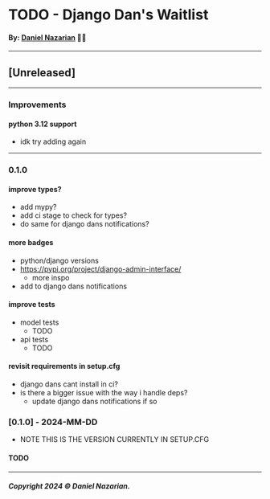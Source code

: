 # TODO - Django Dan's Waitlist
#### By: [Daniel Nazarian](https://danielnazarian) 🐧👹

-------------------------------------------------------
## [Unreleased]
-----
### Improvements


#### python 3.12 support
- idk try adding again



-----
### 0.1.0


#### improve types?
- add mypy?
- add ci stage to check for types?
- do same for django dans notifications?



#### more badges
- python/django versions
- https://pypi.org/project/django-admin-interface/
    - more inspo
- add to django dans notifications



#### improve tests
-  model tests
    - TODO
- api tests
    - TODO



#### revisit requirements in setup.cfg
- django dans cant install in ci?
- is there a bigger issue with the way i handle deps?
    - update django dans notifications if so


### [0.1.0] - 2024-MM-DD
- NOTE THIS IS THE VERSION CURRENTLY IN SETUP.CFG
#### TODO

-------------------------------------------------------

##### Copyright 2024 © Daniel Nazarian.
